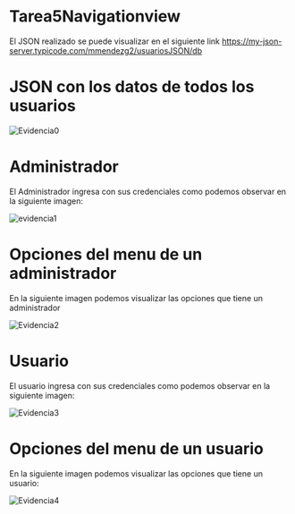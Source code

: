 # Tarea5Navigationview

El JSON realizado se puede visualizar en el siguiente link https://my-json-server.typicode.com/mmendezg2/usuariosJSON/db

# JSON con los datos de todos los usuarios
![Evidencia0](https://user-images.githubusercontent.com/95297941/149443029-84038736-6bf6-4e31-803c-f8707a826517.png)

# Administrador

El Administrador ingresa con sus credenciales como podemos observar en la siguiente imagen:

![evidencia1](https://user-images.githubusercontent.com/95297941/149443110-99f31544-1ee5-4b98-a339-a2285c628bd3.png)

# Opciones del menu de un administrador

En la siguiente imagen podemos visualizar las opciones que tiene un administrador

![Evidencia2](https://user-images.githubusercontent.com/95297941/149443152-53324fc4-b2c0-446f-9527-15e50fd371ff.png)

# Usuario

El usuario ingresa con sus credenciales como podemos observar en la siguiente imagen:

![Evidencia3](https://user-images.githubusercontent.com/95297941/149443187-07e623a7-949f-4929-b088-3f0d668cec18.png)

# Opciones del menu de un usuario

En la siguiente imagen podemos visualizar las opciones que tiene un usuario:

![Evidencia4](https://user-images.githubusercontent.com/95297941/149443229-e5b62f9e-5dcb-4487-8f31-1ce6ca013621.png)
